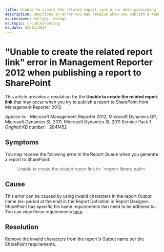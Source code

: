 ```yaml
---
title: Unable to create the related report link error when publishing report to SharePoint
description: Describes an error you may receive when you publish a report to SharePoint from Management Reporter 2012.
ms.reviewer: kellybj, kevogt
ms.topic: troubleshooting
ms.date: 03/13/2024
---
```

# "Unable to create the related report link" error in Management Reporter 2012 when publishing a report to SharePoint

This article provides a resolution for the **Unable to create the related report link** that may occur when you try to publish a report to SharePoint from Management Reporter 2012.

_Applies to:_ &nbsp; Microsoft Management Reporter 2012, Microsoft Dynamics GP, Microsoft Dynamics SL 2011, Microsoft Dynamics SL 2011 Service Pack 1  
_Original KB number:_ &nbsp; 2841452

## Symptoms

You may receive the following error in the Report Queue when you generate a report to SharePoint:

> Unable to create the related report link in: '\<report library path>'

## Cause

This error can be caused by using invalid characters in the report Output name (ex: period at the end) in the Report Definition in Report Designer. SharePoint has specific file name requirements that need to be adhered to. You can view these requirements [here](https://support.microsoft.com/office/invalid-file-names-and-file-types-in-onedrive-and-sharepoint-64883a5d-228e-48f5-b3d2-eb39e07630fa?ui=en-us&rs=en-us&ad=us).

## Resolution

Remove the invalid characters from the report's Output name per the SharePoint requirements.
